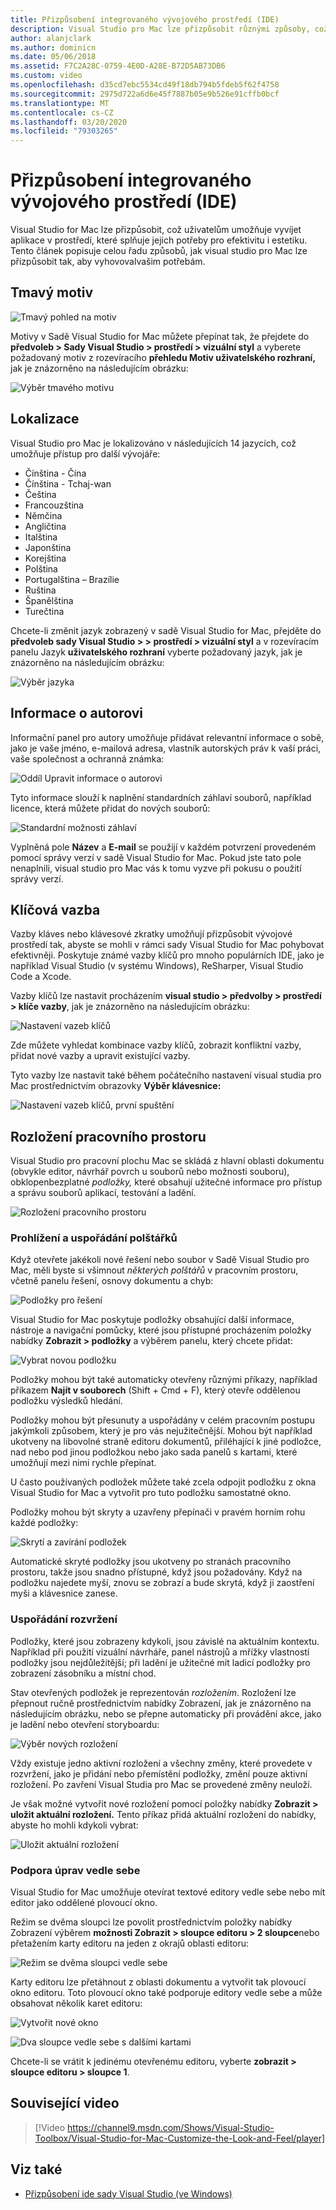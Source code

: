 ```yaml
---
title: Přizpůsobení integrovaného vývojového prostředí (IDE)
description: Visual Studio pro Mac lze přizpůsobit různými způsoby, což uživatelům umožňuje vyvíjet aplikace v prostředí, které splňuje jejich efektivitu i estetické potřeby. Tento článek popisuje různé způsoby, jak visual studio pro Mac lze přizpůsobit tak, aby vyhovovalvašim potřebám.
author: alanjclark
ms.author: dominicn
ms.date: 05/06/2018
ms.assetid: F7C2A28C-0759-4E0D-A28E-B72D5AB73DB6
ms.custom: video
ms.openlocfilehash: d35cd7ebc5534cd49f18db794b5fdeb5f62f4758
ms.sourcegitcommit: 2975d722a6d6e45f7887b05e9b526e91cffb0bcf
ms.translationtype: MT
ms.contentlocale: cs-CZ
ms.lasthandoff: 03/20/2020
ms.locfileid: "79303265"
---
```

# <a name="customizing-the-ide"></a>Přizpůsobení integrovaného vývojového prostředí (IDE)

Visual Studio for Mac lze přizpůsobit, což uživatelům umožňuje vyvíjet aplikace v prostředí, které splňuje jejich potřeby pro efektivitu i estetiku. Tento článek popisuje celou řadu způsobů, jak visual studio pro Mac lze přizpůsobit tak, aby vyhovovalvašim potřebám.

## <a name="dark-theme"></a>Tmavý motiv

![Tmavý pohled na motiv](media/customizing-the-ide-image7a.png)

Motivy v Sadě Visual Studio for Mac můžete přepínat tak, že přejdete do **předvoleb > Sady Visual Studio > prostředí > vizuální styl** a vyberete požadovaný motiv z rozevíracího **přehledu Motiv uživatelského rozhraní,** jak je znázorněno na následujícím obrázku:

![Výběr tmavého motivu](media/customizing-the-ide-image7b.png)

## <a name="localization"></a>Lokalizace

Visual Studio pro Mac je lokalizováno v následujících 14 jazycích, což umožňuje přístup pro další vývojáře:

* Čínština - Čína
* Čínština - Tchaj-wan
* Čeština
* Francouzština
* Němčina
* Angličtina
* Italština
* Japonština
* Korejština
* Polština
* Portugalština – Brazílie
* Ruština
* Španělština
* Turečtina

Chcete-li změnit jazyk zobrazený v sadě Visual Studio for Mac, přejděte do **předvoleb sady Visual Studio > > prostředí > vizuální styl** a v rozevíracím panelu Jazyk **uživatelského rozhraní** vyberte požadovaný jazyk, jak je znázorněno na následujícím obrázku:

![Výběr jazyka](media/customizing-the-ide-image11a.png)

## <a name="author-information"></a>Informace o autorovi

Informační panel pro autory umožňuje přidávat relevantní informace o sobě, jako je vaše jméno, e-mailová adresa, vlastník autorských práv k vaší práci, vaše společnost a ochranná známka:

![Oddíl Upravit informace o autorovi](media/customizing-the-ide-image9a.png)

Tyto informace slouží k naplnění standardních záhlaví souborů, například licence, která můžete přidat do nových souborů:

![Standardní možnosti záhlaví](media/customizing-the-ide-image8a.png)

Vyplněná pole **Název** a **E-mail** se použijí v každém potvrzení provedeném pomocí správy verzí v sadě Visual Studio for Mac. Pokud jste tato pole nenaplnili, visual studio pro Mac vás k tomu vyzve při pokusu o použití správy verzí.

## <a name="key-bindings"></a>Klíčová vazba

Vazby kláves nebo klávesové zkratky umožňují přizpůsobit vývojové prostředí tak, abyste se mohli v rámci sady Visual Studio for Mac pohybovat efektivněji. Poskytuje známé vazby klíčů pro mnoho populárních IDE, jako je například Visual Studio (v systému Windows), ReSharper, Visual Studio Code a Xcode.

Vazby klíčů lze nastavit procházením **visual studio > předvolby > prostředí > klíče vazby**, jak je znázorněno na následujícím obrázku:

![Nastavení vazeb klíčů](media/customizing-the-ide-image10a.png)

Zde můžete vyhledat kombinace vazby klíčů, zobrazit konfliktní vazby, přidat nové vazby a upravit existující vazby.

Tyto vazby lze nastavit také během počátečního nastavení visual studia pro Mac prostřednictvím obrazovky **Výběr klávesnice:**

![Nastavení vazeb klíčů, první spuštění](media/ide-tour-2019-keyboard-shortcut.png)

## <a name="workspace-layout"></a>Rozložení pracovního prostoru

Visual Studio pro pracovní plochu Mac se skládá z hlavní oblasti dokumentu (obvykle editor, návrhář povrch u souborů nebo možnosti souboru), obklopenbezplatné *podložky,* které obsahují užitečné informace pro přístup a správu souborů aplikací, testování a ladění.

 ![Rozložení pracovního prostoru](media/customizing-the-ide-image1a.png)

### <a name="viewing-and-arranging-pads"></a>Prohlížení a uspořádání polštářků

Když otevřete jakékoli nové řešení nebo soubor v Sadě Visual Studio pro Mac, měli byste si všimnout *některých polštářů* v pracovním prostoru, včetně panelu řešení, osnovy dokumentu a chyb:

![Podložky pro řešení](media/customizing-the-ide-image2a.png)

Visual Studio for Mac poskytuje podložky obsahující další informace, nástroje a navigační pomůcky, které jsou přístupné procházením položky nabídky **Zobrazit > podložky** a výběrem panelu, který chcete přidat:

![Vybrat novou podložku](media/customizing-the-ide-image3a.png)

Podložky mohou být také automaticky otevřeny různými příkazy, například příkazem **Najít v souborech** (Shift + Cmd + F), který otevře oddělenou podložku výsledků hledání.

Podložky mohou být přesunuty a uspořádány v celém pracovním postupu jakýmkoli způsobem, který je pro vás nejužitečnější. Mohou být například ukotveny na libovolné straně editoru dokumentů, přiléhající k jiné podložce, nad nebo pod jinou podložkou nebo jako sada panelů s kartami, které umožňují mezi nimi rychle přepínat.

U často používaných podložek můžete také zcela odpojit podložku z okna Visual Studio for Mac a vytvořit pro tuto podložku samostatné okno.

Podložky mohou být skryty a uzavřeny přepínači v pravém horním rohu každé podložky:

![Skrytí a zavírání podložek](media/customizing-the-ide-image5a.png)

Automatické skryté podložky jsou ukotveny po stranách pracovního prostoru, takže jsou snadno přístupné, když jsou požadovány. Když na podložku najedete myší, znovu se zobrazí a bude skrytá, když ji zaostření myši a klávesnice zanese.

### <a name="organizing-layouts"></a>Uspořádání rozvržení

Podložky, které jsou zobrazeny kdykoli, jsou závislé na aktuálním kontextu. Například při použití vizuální návrháře, panel nástrojů a mřížky vlastností podložky jsou nejdůležitější; při ladění je užitečné mít ladicí podložky pro zobrazení zásobníku a místní chod.

Stav otevřených podložek je reprezentován *rozložením*. Rozložení lze přepnout ručně prostřednictvím nabídky Zobrazení, jak je znázorněno na následujícím obrázku, nebo se přepne automaticky při provádění akce, jako je ladění nebo otevření storyboardu:

![Výběr nových rozložení](media/customizing-the-ide-image6b.png)

Vždy existuje jedno aktivní rozložení a všechny změny, které provedete v rozvržení, jako je přidání nebo přemístění podložky, změní pouze aktivní rozložení. Po zavření Visual Studia pro Mac se provedené změny neuloží.

Je však možné vytvořit nové rozložení pomocí položky nabídky **Zobrazit > uložit aktuální rozložení.** Tento příkaz přidá aktuální rozložení do nabídky, abyste ho mohli kdykoli vybrat:

![Uložit aktuální rozložení](media/customizing-the-ide-image6a.png)

### <a name="side-by-side-editing-support"></a>Podpora úprav vedle sebe

Visual Studio for Mac umožňuje otevírat textové editory vedle sebe nebo mít editor jako oddělené plovoucí okno.

Režim se dvěma sloupci lze povolit prostřednictvím položky nabídky Zobrazení výběrem **možnosti Zobrazit > sloupce editoru > 2 sloupce**nebo přetažením karty editoru na jeden z okrajů oblasti editoru:

![Režim se dvěma sloupci vedle sebe](media/customizing-the-ide-sbs.png)

Karty editoru lze přetáhnout z oblasti dokumentu a vytvořit tak plovoucí okno editoru. Toto plovoucí okno také podporuje editory vedle sebe a může obsahovat několik karet editoru:

![Vytvořit nové okno](media/customizing-the-ide-sbs1.png)

![Dva sloupce vedle sebe s dalšími kartami](media/customizing-the-ide-sbs2.png)

Chcete-li se vrátit k jedinému otevřenému editoru, vyberte **zobrazit > sloupce editoru > sloupce 1**.

## <a name="related-video"></a>Související video

> [!Video https://channel9.msdn.com/Shows/Visual-Studio-Toolbox/Visual-Studio-for-Mac-Customize-the-Look-and-Feel/player]

## <a name="see-also"></a>Viz také

- [Přizpůsobení ide sady Visual Studio (ve Windows)](/visualstudio/ide/personalizing-the-visual-studio-ide)